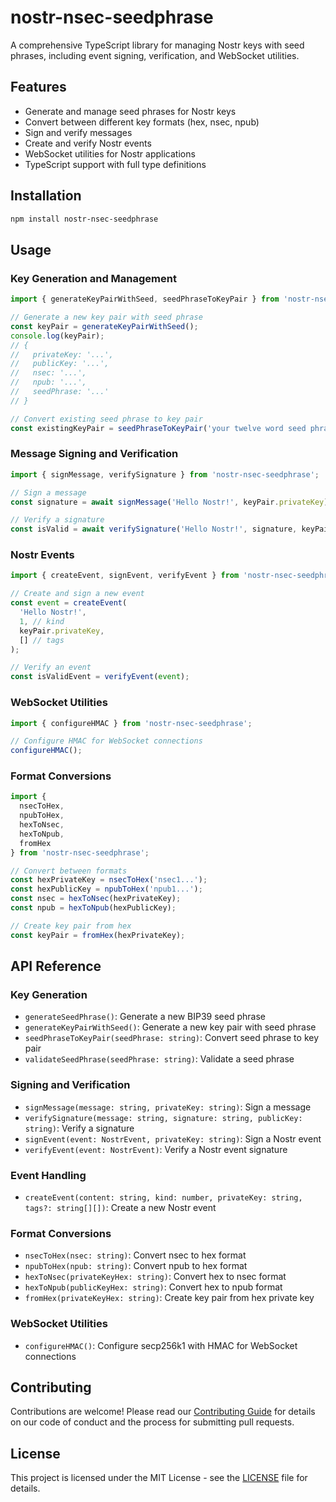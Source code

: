 # nostr-nsec-seedphrase

A comprehensive TypeScript library for managing Nostr keys with seed phrases, including event signing, verification, and WebSocket utilities.

## Features

- Generate and manage seed phrases for Nostr keys
- Convert between different key formats (hex, nsec, npub)
- Sign and verify messages
- Create and verify Nostr events
- WebSocket utilities for Nostr applications
- TypeScript support with full type definitions

## Installation

```bash
npm install nostr-nsec-seedphrase
```

## Usage

### Key Generation and Management

```typescript
import { generateKeyPairWithSeed, seedPhraseToKeyPair } from 'nostr-nsec-seedphrase';

// Generate a new key pair with seed phrase
const keyPair = generateKeyPairWithSeed();
console.log(keyPair);
// {
//   privateKey: '...',
//   publicKey: '...',
//   nsec: '...',
//   npub: '...',
//   seedPhrase: '...'
// }

// Convert existing seed phrase to key pair
const existingKeyPair = seedPhraseToKeyPair('your twelve word seed phrase here');
```

### Message Signing and Verification

```typescript
import { signMessage, verifySignature } from 'nostr-nsec-seedphrase';

// Sign a message
const signature = await signMessage('Hello Nostr!', keyPair.privateKey);

// Verify a signature
const isValid = await verifySignature('Hello Nostr!', signature, keyPair.publicKey);
```

### Nostr Events

```typescript
import { createEvent, signEvent, verifyEvent } from 'nostr-nsec-seedphrase';

// Create and sign a new event
const event = createEvent(
  'Hello Nostr!',
  1, // kind
  keyPair.privateKey,
  [] // tags
);

// Verify an event
const isValidEvent = verifyEvent(event);
```

### WebSocket Utilities

```typescript
import { configureHMAC } from 'nostr-nsec-seedphrase';

// Configure HMAC for WebSocket connections
configureHMAC();
```

### Format Conversions

```typescript
import {
  nsecToHex,
  npubToHex,
  hexToNsec,
  hexToNpub,
  fromHex
} from 'nostr-nsec-seedphrase';

// Convert between formats
const hexPrivateKey = nsecToHex('nsec1...');
const hexPublicKey = npubToHex('npub1...');
const nsec = hexToNsec(hexPrivateKey);
const npub = hexToNpub(hexPublicKey);

// Create key pair from hex
const keyPair = fromHex(hexPrivateKey);
```

## API Reference

### Key Generation

- `generateSeedPhrase()`: Generate a new BIP39 seed phrase
- `generateKeyPairWithSeed()`: Generate a new key pair with seed phrase
- `seedPhraseToKeyPair(seedPhrase: string)`: Convert seed phrase to key pair
- `validateSeedPhrase(seedPhrase: string)`: Validate a seed phrase

### Signing and Verification

- `signMessage(message: string, privateKey: string)`: Sign a message
- `verifySignature(message: string, signature: string, publicKey: string)`: Verify a signature
- `signEvent(event: NostrEvent, privateKey: string)`: Sign a Nostr event
- `verifyEvent(event: NostrEvent)`: Verify a Nostr event signature

### Event Handling

- `createEvent(content: string, kind: number, privateKey: string, tags?: string[][])`: Create a new Nostr event

### Format Conversions

- `nsecToHex(nsec: string)`: Convert nsec to hex format
- `npubToHex(npub: string)`: Convert npub to hex format
- `hexToNsec(privateKeyHex: string)`: Convert hex to nsec format
- `hexToNpub(publicKeyHex: string)`: Convert hex to npub format
- `fromHex(privateKeyHex: string)`: Create key pair from hex private key

### WebSocket Utilities

- `configureHMAC()`: Configure secp256k1 with HMAC for WebSocket connections

## Contributing

Contributions are welcome! Please read our [Contributing Guide](CONTRIBUTING.md) for details on our code of conduct and the process for submitting pull requests.

## License

This project is licensed under the MIT License - see the [LICENSE](LICENSE) file for details.
